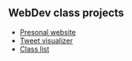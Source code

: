 ## WebDev class projects
- [Presonal website](https://ngomez22.github.io/webdev/my-website/)
- [Tweet visualizer](https://ngomez22.github.io/webdev/tweet-visualizer/)
- [Class list](https://ngomez22.github.io/webdev/class-list/)
